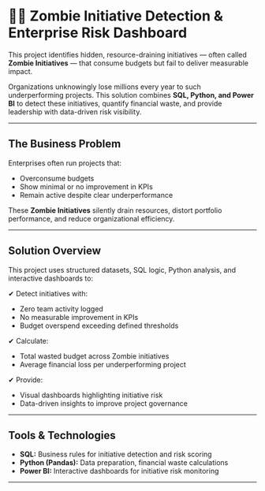 # 🧟‍♂️ Zombie Initiative Detection & Enterprise Risk Dashboard

This project identifies hidden, resource-draining initiatives — often called **Zombie Initiatives** — that consume budgets but fail to deliver measurable impact.

Organizations unknowingly lose millions every year to such underperforming projects. This solution combines **SQL, Python, and Power BI** to detect these initiatives, quantify financial waste, and provide leadership with data-driven risk visibility.

---

##  The Business Problem

Enterprises often run projects that:

- Overconsume budgets  
- Show minimal or no improvement in KPIs  
- Remain active despite clear underperformance  

These **Zombie Initiatives** silently drain resources, distort portfolio performance, and reduce organizational efficiency.

---

##  Solution Overview

This project uses structured datasets, SQL logic, Python analysis, and interactive dashboards to:

✔ Detect initiatives with:  
   - Zero team activity logged  
   - No measurable improvement in KPIs  
   - Budget overspend exceeding defined thresholds  

✔ Calculate:  
   - Total wasted budget across Zombie initiatives  
   - Average financial loss per underperforming project  

✔ Provide:  
   - Visual dashboards highlighting initiative risk  
   - Data-driven insights to improve project governance  

---

##  Tools & Technologies

- **SQL:** Business rules for initiative detection and risk scoring  
- **Python (Pandas):** Data preparation, financial waste calculations  
- **Power BI:** Interactive dashboards for initiative risk monitoring  

---


